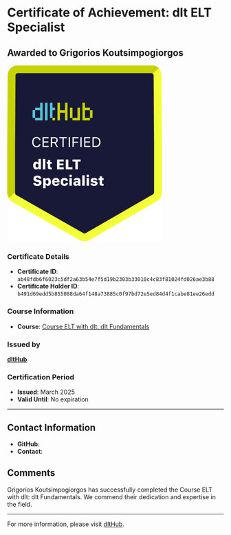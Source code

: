 
# Certificate of Achievement: dlt ELT Specialist

## Awarded to **Grigorios Koutsimpogiorgos**

![Course Image](../badges/dlt_ELT_specialist.png)

### Certificate Details
- **Certificate ID**: `ab48fdb6f6023c5df2a63b54e7f5d19b2303b33010c4c83f81024fd026ae3b88`
- **Certificate Holder ID**: `b491d69edd5b855088da64f148a73885c0f97bd72e5ed84d4f1cabe81ee26edd`

### Course Information
- **Course**: [Course ELT with dlt: dlt Fundamentals](https://github.com/dlt-hub/dlthub-education/tree/main/courses/dlt_fundamentals_dec_2024)

### Issued by
[**dltHub**](https://dlthub.com/) 

### Certification Period
- **Issued**: March 2025
- **Valid Until**: No expiration

---

## Contact Information
- **GitHub**: 
- **Contact**: 

## Comments
Grigorios Koutsimpogiorgos has successfully completed the Course ELT with dlt: dlt Fundamentals. We commend their dedication and expertise in the field.

---

For more information, please visit [dltHub](https://dlthub.com/).
    